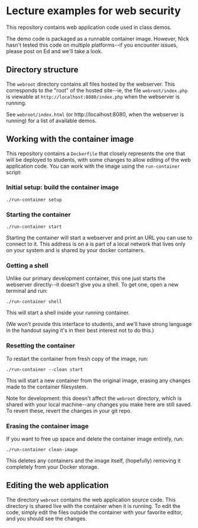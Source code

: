 # Lecture examples for web security

This repository contains web application code used in class demos.  

The demo code is packaged as a runnable container image.  However,
Nick hasn't tested this code on multiple platforms--if you encounter
issues, please post on Ed and we'll take a look.  

## Directory structure

The `webroot` directory contains all files hosted by the webserver.
This corresponds to the "root" of the hosted site--ie, the file
`webroot/index.php` is viewable at `http://localhost:8080/index.php`
when the webserver is running.  

See `webroot/index.html` (or http://localhost:8080, when the webserver
is running) for a list of available demos.  

## Working with the container image

This repository contains a `Dockerfile` that closely represents the
one that will be deployed to students, with some changes to allow
editing of the web application code.  You can work with the image
using the `run-container` script:

### Initial setup:  build the container image

```
./run-container setup
```

### Starting the container
```
./run-container start
```
Starting the container will start a webserver and print an URL you can
use to connect to it.  This address is on a
is part of a local network that lives only on your system and is shared by your
docker containers.  

### Getting a shell

Unlike our primary development container, this one just starts the
webserver directly--it doesn't give you a shell.  To get one, open a
new terminal and run:
```
./run-container shell
```

This will start a shell inside your running container.  

(We won't provide this interface to students, and we'll have strong
language in the handout saying it's in their best interest not to do
this.)

### Resetting the container

To restart the container from fresh copy of the image, run:
```
./run-container --clean start
```

This will start a new container from the original image, erasing any
changes made to the container filesystem. 

Note for development:  this doesn't affect the `webroot` directory,
which is shared with your local machine--any changes you make here are
still saved.  To revert these, revert the changes in your git repo.  

### Erasing the container image

If you want to free up space and delete the container image entirely,
run:
```
./run-container clean-image
```

This deletes any containers and the image itself, (hopefully) removing
it completely from your Docker storage.  


## Editing the web application

The directory `webroot` contains the web application source code.
This directory is shared live with the container when it is running.
To edit the code, simply edit the files outside the container with
your favorite editor, and you should see the changes.  

